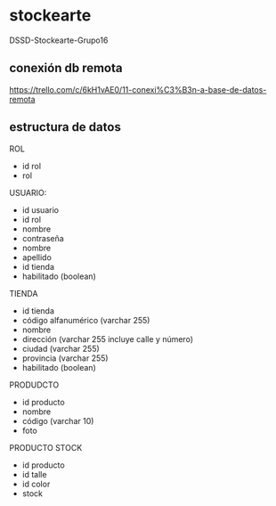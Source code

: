 # stockearte
DSSD-Stockearte-Grupo16

## conexión db remota
https://trello.com/c/6kH1vAE0/11-conexi%C3%B3n-a-base-de-datos-remota

## estructura de datos
ROL
- id rol
- rol
  
USUARIO:
- id usuario
- id rol
- nombre 
- contraseña
- nombre
- apellido
- id tienda
- habilitado (boolean)

TIENDA
- id tienda
- código alfanumérico (varchar 255)
- nombre 
- dirección (varchar 255 incluye calle y número)
- ciudad (varchar 255)
-  provincia (varchar 255)
- habilitado (boolean)
 
PRODUDCTO
- id producto
- nombre
- código (varchar 10)
- foto

PRODUCTO STOCK
- id producto
- id talle
- id color
- stock 
